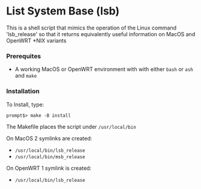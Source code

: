 # List System Base (lsb)

This is a shell script that mimics the operation of the Linux command 'lsb_release'
so that it returns equivalently useful information on MacOS and OpenWRT &ast;NIX variants

### Prerequites
* A working MacOS or OpenWRT environment with with either `bash` or `ash` and `make`

### Installation
To Install, type:
```
prompt$> make -B install
```

The Makefile places the script under `/usr/local/bin`

On MacOS 2 symlinks are created:
 * `/usr/local/bin/lsb_release`
 * `/usr/local/bin/msb_release`

On OpenWRT 1 symlink is created:
 * `/usr/local/bin/lsb_release`

